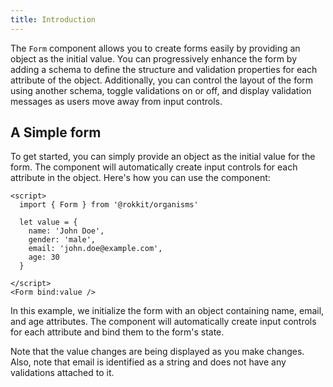```yaml
---
title: Introduction
---
```


The `Form` component allows you to create forms easily by providing an object as the initial value. You can progressively enhance the form by adding a schema to define the structure and validation properties for each attribute of the object. Additionally, you can control the layout of the form using another schema, toggle validations on or off, and display validation messages as users move away from input controls.

## A Simple form

To get started, you can simply provide an object as the initial value for the form. The component will automatically create input controls for each attribute in the object. Here's how you can use the component:

```svelte
<script>
  import { Form } from '@rokkit/organisms'

  let value = {
    name: 'John Doe',
    gender: 'male',
    email: 'john.doe@example.com',
    age: 30
  }

</script>
<Form bind:value />
```

In this example, we initialize the form with an object containing name, email, and age attributes. The component will automatically create input controls for each attribute and bind them to the form's state.

Note that the value changes are being displayed as you make changes. Also, note that email is identified as a string and does not have any validations attached to it.
